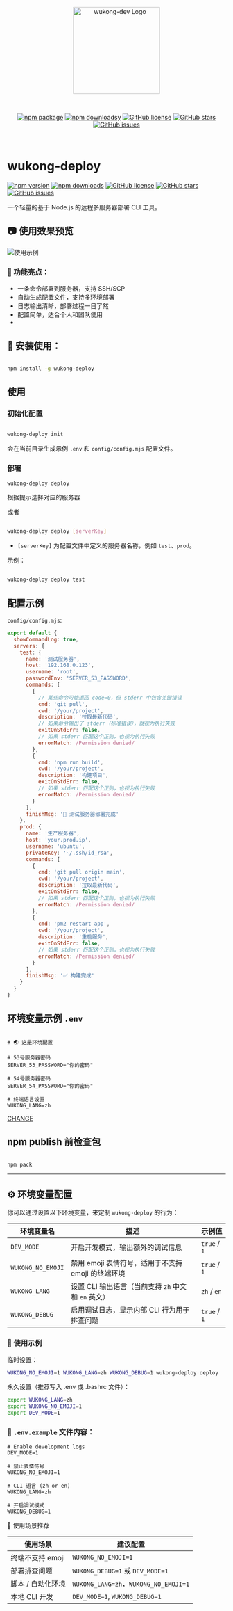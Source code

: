 <p align="center">
    <img src="https://raw.githubusercontent.com/tomatobybike/wukong-deploy/main/images/logo.svg" width="200" alt="wukong-dev Logo" />
</p>
<br/>
<p align="center">
  <a href="https://www.npmjs.com/package/wukong-deploy"><img src="https://img.shields.io/npm/v/wukong-deploy.svg" alt="npm package"></a>
  <a href="https://www.npmjs.com/package/wukong-deploy"><img src="https://img.shields.io/npm/dm/wukong-deploy.svg" alt="npm downloadsy"></a>
  <a href="https://github.com/tomatobybike/wukong-deploy/blob/master/LICENSE"><img src="https://img.shields.io/github/license/tomatobybike/wukong-deploy.svg" alt="GitHub license"></a>
  <a href="https://github.com/tomatobybike/wukong-deploy"><img src="https://img.shields.io/github/stars/tomatobybike/wukong-deploy.svg?style=social" alt="GitHub stars"></a>
  <a href="ttps://github.com/tomatobybike/wukong-deploy/issues"><img src="https://img.shields.io/github/issues/tomatobybike/wukong-deploy.svg" alt="GitHub issues"></a>
</p>
<br/>

# wukong-deploy

[![npm version](https://img.shields.io/npm/v/wukong-deploy.svg)](https://www.npmjs.com/package/wukong-deploy)
[![npm downloads](https://img.shields.io/npm/dm/wukong-deploy.svg)](https://www.npmjs.com/package/wukong-deploy)
[![GitHub license](https://img.shields.io/github/license/tomatobybike/wukong-deploy.svg)](https://github.com/tomatobybike/wukong-deploy/blob/master/LICENSE)
[![GitHub stars](https://img.shields.io/github/stars/tomatobybike/wukong-deploy.svg?style=social)](https://github.com/tomatobybike/wukong-deploy)
[![GitHub issues](https://img.shields.io/github/issues/tomatobybike/wukong-deploy.svg)](https://github.com/tomatobybike/wukong-deploy/issues)

一个轻量的基于 Node.js 的远程多服务器部署 CLI 工具。

## 📷 使用效果预览

![使用示例](./images/demo.svg)

### 🌟 功能亮点：

- 一条命令部署到服务器，支持 SSH/SCP
- 自动生成配置文件，支持多环境部署
- 日志输出清晰，部署过程一目了然
- 配置简单，适合个人和团队使用
-

## 🧩 安装使用：

```bash

npm install -g wukong-deploy

```

## 使用

### 初始化配置

```bash

wukong-deploy init

```

会在当前目录生成示例 `.env` 和 `config/config.mjs` 配置文件。

### 部署

```bash
wukong-deploy deploy
```

根据提示选择对应的服务器

或者

```bash

wukong-deploy deploy [serverKey]

```

- `[serverKey]` 为配置文件中定义的服务器名称，例如 `test`、`prod`。

示例：

```bash

wukong-deploy deploy test

```

## 配置示例

`config/config.mjs`:

```js
export default {
  showCommandLog: true,
  servers: {
    test: {
      name: '测试服务器',
      host: '192.168.0.123',
      username: 'root',
      passwordEnv: 'SERVER_53_PASSWORD',
      commands: [
        {
          // 某些命令可能返回 code=0，但 stderr 中包含关键错误
          cmd: 'git pull',
          cwd: '/your/project',
          description: '拉取最新代码',
          // 如果命令输出了 stderr（标准错误），就视为执行失败
          exitOnStdErr: false,
          // 如果 stderr 匹配这个正则，也视为执行失败
          errorMatch: /Permission denied/
        },
        {
          cmd: 'npm run build',
          cwd: '/your/project',
          description: '构建项目',
          exitOnStdErr: false,
          // 如果 stderr 匹配这个正则，也视为执行失败
          errorMatch: /Permission denied/
        }
      ],
      finishMsg: '🎉 测试服务器部署完成'
    },
    prod: {
      name: '生产服务器',
      host: 'your.prod.ip',
      username: 'ubuntu',
      privateKey: '~/.ssh/id_rsa',
      commands: [
        {
          cmd: 'git pull origin main',
          cwd: '/your/project',
          description: '拉取最新代码',
          exitOnStdErr: false,
          // 如果 stderr 匹配这个正则，也视为执行失败
          errorMatch: /Permission denied/
        },
        {
          cmd: 'pm2 restart app',
          cwd: '/your/project',
          description: '重启服务',
          exitOnStdErr: false,
          // 如果 stderr 匹配这个正则，也视为执行失败
          errorMatch: /Permission denied/
        }
      ],
      finishMsg: '✅ 构建完成'
    }
  }
}
```

## 环境变量示例 `.env`

```env

# 🌏 这是环境配置

# 53号服务器密码
SERVER_53_PASSWORD="你的密码"

# 54号服务器密码
SERVER_54_PASSWORD="你的密码"

# 终端语言设置
WUKONG_LANG=zh

```

[CHANGE](./CHANGELOG.md)

## npm publish 前检查包

```bash

npm pack

```

---

## ⚙️ 环境变量配置

你可以通过设置以下环境变量，来定制 `wukong-deploy` 的行为：

| 环境变量名        | 描述                                                 | 示例值       |
| ----------------- | ---------------------------------------------------- | ------------ |
| `DEV_MODE`        | 开启开发模式，输出额外的调试信息                     | `true` / `1` |
| `WUKONG_NO_EMOJI` | 禁用 emoji 表情符号，适用于不支持 emoji 的终端环境   | `true` / `1` |
| `WUKONG_LANG`     | 设置 CLI 输出语言（当前支持 `zh` 中文 和 `en` 英文） | `zh` / `en`  |
| `WUKONG_DEBUG`    | 启用调试日志，显示内部 CLI 行为用于排查问题          | `true` / `1` |

### 🧪 使用示例

临时设置：

```bash
WUKONG_NO_EMOJI=1 WUKONG_LANG=zh WUKONG_DEBUG=1 wukong-deploy deploy
```

永久设置（推荐写入 .env 或 .bashrc 文件）：

```bash
export WUKONG_LANG=zh
export WUKONG_NO_EMOJI=1
export DEV_MODE=1
```

### 📝 `.env.example` 文件内容：

```env
# Enable development logs
DEV_MODE=1

# 禁止表情符号
WUKONG_NO_EMOJI=1

# CLI 语言 (zh or en)
WUKONG_LANG=zh

# 开启调试模式
WUKONG_DEBUG=1
```

🎯 使用场景推荐

| 使用场景          | 建议配置                              |
| ----------------- | ------------------------------------- |
| 终端不支持 emoji  | `WUKONG_NO_EMOJI=1`                   |
| 部署排查问题      | `WUKONG_DEBUG=1` 或 `DEV_MODE=1`      |
| 脚本 / 自动化环境 | `WUKONG_LANG=zh`，`WUKONG_NO_EMOJI=1` |
| 本地 CLI 开发     | `DEV_MODE=1`, `WUKONG_DEBUG=1`        |

<!-- 部署工具、自动部署、前端部署、Node.js上线、wukong、wukong-deploy、发布工具、远程部署、SSH部署、项目发布、构建上线、DevOps 工具、发布脚本 -->
